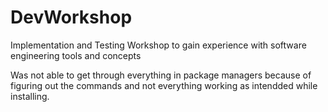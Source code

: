 # DevWorkshop
Implementation and Testing Workshop to gain experience with software engineering tools and concepts

Was not able to get through everything in package managers because of figuring out the commands and not everything working as intendded while installing.
